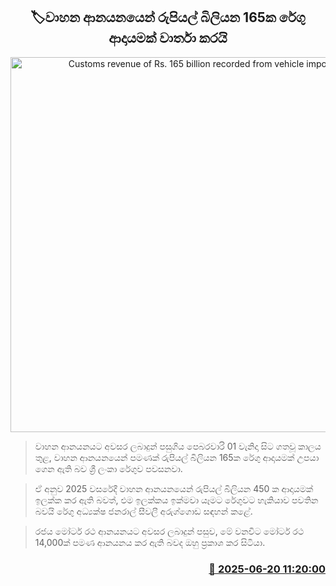 <p align='center'><b><h2 align='center' title='Customs revenue of Rs. 165 billion recorded from vehicle imports'>🏷වාහන ආනයනයෙන් රුපියල් බිලියන 165ක රේගු ආදායමක් වාර්තා කරයි</h2></b></p>
<p align='center'><img src='https://helakuru.sgp1.cdn.digitaloceanspaces.com/esana/images/lib/vehical-import-ship.jpg' width='600' alt='Customs revenue of Rs. 165 billion recorded from vehicle imports'></p>

> වාහන ආනයනයට අවසර ලබාදුන් පසුගිය පෙබරවාරි 01 වැනිදා සිට ගතවූ කාලය තුළ, වාහන ආනයනයෙන් පමණක් රුපියල් බිලියන 165ක රේගු ආදායමක් උපයා ගෙන ඇති බව ශ්‍රී ලංකා රේගුව පවසනවා.

> ඒ අනුව 2025 වසරේදී වාහන ආනයනයෙන් රුපියල් බිලියන 450 ක ආදායමක් ඉලක්ක කර ඇති බවත්, එම ඉලක්කය ඉක්මවා යෑමට රේගුවට හැකියාව පවතින බවයි රේගු අධ්‍යක්ෂ ජනරාල් සීවලී අරුග්ගොඩ සඳහන් කළේ.

> රජය මෝටර් රථ ආනයනයට අවසර ලබාදුන් පසුව, මේ වනවිට මෝටර් රථ 14,000ක් පමණ ආනයනය කර ඇති බවද ඔහු ප්‍රකාශ කර සිටියා.



<h3 align='right'><a href='https://www.helakuru.lk/esana/p/111194/'>📅 2025-06-20 11:20:00</a></h3>
